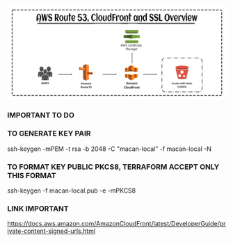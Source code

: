 
![Alt text](./images/cloudfront.png?raw=true "Cloudfront Sign Url")

### IMPORTANT TO DO

### TO GENERATE KEY PAIR

ssh-keygen -mPEM -t rsa -b 2048 -C "macan-local" -f macan-local -N

### TO FORMAT KEY PUBLIC PKCS8, TERRAFORM ACCEPT ONLY THIS FORMAT

ssh-keygen -f macan-local.pub -e -mPKCS8

### LINK IMPORTANT

https://docs.aws.amazon.com/AmazonCloudFront/latest/DeveloperGuide/private-content-signed-urls.html


